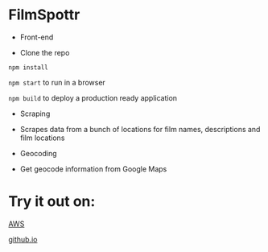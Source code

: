 # FilmSpottr

* Front-end

* Clone the repo

 ```npm install```

 ```npm start``` to run in a browser

 ```npm build``` to deploy a production ready application

* Scraping

* Scrapes data from a bunch of locations for film names, descriptions and film locations

* Geocoding

* Get geocode information from Google Maps

# Try it out on:

[AWS](https://hacksussex2017.s3.amazonaws.com/index.html)

[github.io](https://jamcowl.github.io/FilmSpottr/)
